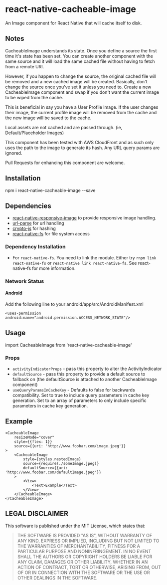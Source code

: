 # react-native-cacheable-image
An Image component for React Native that will cache itself to disk. 

## Notes
CacheableImage understands its state. Once you define a source the first time it's state has been set. You can create another component with the same source and it will load the same cached file without having to fetch from a remote URI.

However, if you happen to change the source, the original cached file will be removed and a new cached image will be created. Basically, don't change the source once you've set it unless you need to. Create a new CacheableImage component and swap if you don't want the current image to be wiped from the cache.

This is beneficial in say you have a User Profile Image.  If the user changes their image, the current profile image will be removed from the cache and the new image will be saved to the cache. 

Local assets are not cached and are passed through. (ie, Default/Placeholder Images) 

This component has been tested with AWS CloudFront and as such only uses the path to the image to generate its hash. Any URL query params are ignored. 

Pull Requests for enhancing this component are welcome.    

## Installation
npm i react-native-cacheable-image --save

## Dependencies
- [react-native-responsive-image](https://github.com/Dharmoslap/react-native-responsive-image) to provide responsive image handling.
- [url-parse](https://github.com/unshiftio/url-parse) for url handling
- [crypto-js](https://github.com/brix/crypto-js) for hashing
- [react-native-fs](https://github.com/johanneslumpe/react-native-fs) for file system access

### Dependency Installation
- For `react-native-fs`. You need to link the module. Either try `rnpm link react-native-fs` or `react-native link react-native-fs`. See react-native-fs for more information. 

### Network Status
#### Android

Add the following line to your android/app/src/AndroidManifest.xml

`<uses-permission android:name="android.permission.ACCESS_NETWORK_STATE"/>`

## Usage
import CacheableImage from 'react-native-cacheable-image'

### Props

* `activityIndicatorProps` - pass this property to alter the ActivityIndicator
* `defaultSource`           - pass this property to provide a default source to fallback on (the defaultSource is attached to another CacheableImage component)
* `useQueryParamsInCacheKey` - Defaults to false for backwards compatibility. Set to true to include query parameters in cache key generation. Set to an array of parameters to only include specific parameters in cache key generation. 

## Example

    <CacheableImage 
        resizeMode="cover"
        style={{flex: 1}}
        source={{uri: 'http://www.foobar.com/image.jpeg'}}
    >
	    <CacheableImage
            style={styles.nestedImage}
            source={require(./someImage.jpeg)}
            defaultSource={{uri: 'http://www.foobar.com/defaultImage.jpeg'}}
        >
            <View>
                <Text>Example</Text>
            </View>
        </CacheableImage>
    </CacheableImage>
 

LEGAL DISCLAIMER
----------------

This software is published under the MIT License, which states that:

> THE SOFTWARE IS PROVIDED "AS IS", WITHOUT WARRANTY OF ANY KIND, EXPRESS OR
> IMPLIED, INCLUDING BUT NOT LIMITED TO THE WARRANTIES OF MERCHANTABILITY,
> FITNESS FOR A PARTICULAR PURPOSE AND NONINFRINGEMENT. IN NO EVENT SHALL THE
> AUTHORS OR COPYRIGHT HOLDERS BE LIABLE FOR ANY CLAIM, DAMAGES OR OTHER
> LIABILITY, WHETHER IN AN ACTION OF CONTRACT, TORT OR OTHERWISE, ARISING FROM,
> OUT OF OR IN CONNECTION WITH THE SOFTWARE OR THE USE OR OTHER DEALINGS IN THE
> SOFTWARE.
    
